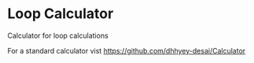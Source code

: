 # Loop Calculator
Calculator for loop calculations

For a standard calculator vist https://github.com/dhhyey-desai/Calculator
